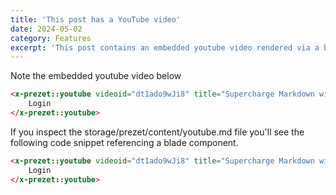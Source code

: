 ```yaml
---
title: 'This post has a YouTube video'
date: 2024-05-02
category: Features
excerpt: 'This post contains an embedded youtube video rendered via a blade component.'
---
```


Note the embedded youtube video below

```html +parse
<x-prezet::youtube videoid="dt1ado9wJi8" title="Supercharge Markdown with Laravel">
    Login
</x-prezet::youtube>
```

If you inspect the storage/prezet/content/youtube.md file you'll see the following code snippet referencing a blade component.

```html -parse
<x-prezet::youtube videoid="dt1ado9wJi8" title="Supercharge Markdown with Laravel">
    Login
</x-prezet::youtube>
```

